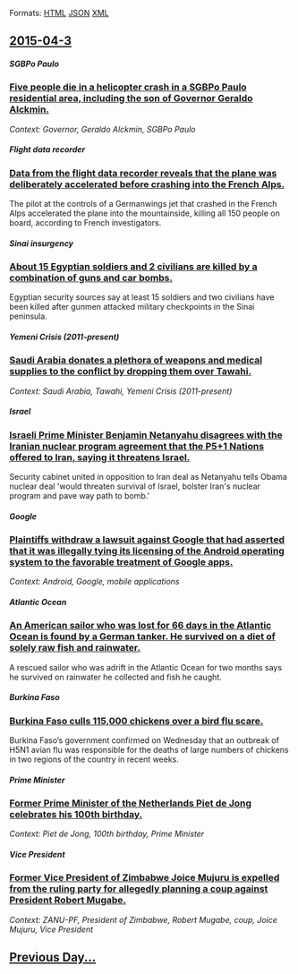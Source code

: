 
Formats: [HTML](2015/04/3/index.html)  [JSON](2015/04/3/index.json)  [XML](2015/04/3/index.xml)  

## [2015-04-3](/news/2015/04/3/index.md)

##### SGBPo Paulo
### [ Five people die in a helicopter crash in a SGBPo Paulo residential area, including the son of Governor Geraldo Alckmin. ](/news/2015/04/3/five-people-die-in-a-helicopter-crash-in-a-sagbpo-paulo-residential-area-including-the-son-of-governor-geraldo-alckmin.md)
_Context: Governor, Geraldo Alckmin, SGBPo Paulo_

##### Flight data recorder
### [Data from the flight data recorder reveals that the plane was deliberately accelerated before crashing into the French Alps. ](/news/2015/04/3/data-from-the-flight-data-recorder-reveals-that-the-plane-was-deliberately-accelerated-before-crashing-into-the-french-alps.md)
The pilot at the controls of a Germanwings jet that crashed in the French Alps accelerated the plane into the mountainside, killing all 150 people on board, according to French investigators.

##### Sinai insurgency
### [ About 15 Egyptian soldiers and 2 civilians are killed by a combination of guns and car bombs. ](/news/2015/04/3/about-15-egyptian-soldiers-and-2-civilians-are-killed-by-a-combination-of-guns-and-car-bombs.md)
Egyptian security sources say at least 15 soldiers and two civilians have been killed after gunmen attacked military checkpoints in the Sinai peninsula.

##### Yemeni Crisis (2011-present)
### [ Saudi Arabia donates a plethora of weapons and medical supplies to the conflict by dropping them over Tawahi. ](/news/2015/04/3/saudi-arabia-donates-a-plethora-of-weapons-and-medical-supplies-to-the-conflict-by-dropping-them-over-tawahi.md)
_Context: Saudi Arabia, Tawahi, Yemeni Crisis (2011-present)_

##### Israel
### [Israeli Prime Minister Benjamin Netanyahu disagrees with the Iranian nuclear program agreement that the P5+1 Nations offered to Iran, saying it threatens Israel. ](/news/2015/04/3/israeli-prime-minister-benjamin-netanyahu-disagrees-with-the-iranian-nuclear-program-agreement-that-the-p5-1-nations-offered-to-iran-saying.md)
Security cabinet united in opposition to Iran deal as Netanyahu tells Obama nuclear deal &#39;would threaten survival of Israel, bolster Iran&#39;s nuclear program and pave way path to bomb.&#39;

##### Google
### [ Plaintiffs withdraw a lawsuit against Google that had asserted that it was illegally tying its licensing of the Android operating system to the favorable treatment of Google apps. ](/news/2015/04/3/plaintiffs-withdraw-a-lawsuit-against-google-that-had-asserted-that-it-was-illegally-tying-its-licensing-of-the-android-operating-system-to.md)
_Context: Android, Google, mobile applications_

##### Atlantic Ocean
### [ An American sailor who was lost for 66 days in the Atlantic Ocean is found by a German tanker. He survived on a diet of solely raw fish and rainwater. ](/news/2015/04/3/an-american-sailor-who-was-lost-for-66-days-in-the-atlantic-ocean-is-found-by-a-german-tanker-he-survived-on-a-diet-of-solely-raw-fish-and.md)
A rescued sailor who was adrift in the Atlantic Ocean for two months says he survived on rainwater he collected and fish he caught.

##### Burkina Faso
### [ Burkina Faso culls 115,000 chickens over a bird flu scare. ](/news/2015/04/3/burkina-faso-culls-115-000-chickens-over-a-bird-flu-scare.md)
Burkina Faso’s government confirmed on Wednesday that an outbreak of H5N1 avian flu was responsible for the deaths of large numbers of chickens in two regions of the country in recent weeks.

##### Prime Minister
### [ Former Prime Minister of the Netherlands Piet de Jong celebrates his 100th birthday. ](/news/2015/04/3/former-prime-minister-of-the-netherlands-piet-de-jong-celebrates-his-100th-birthday.md)
_Context: Piet de Jong, 100th birthday, Prime Minister_

##### Vice President
### [ Former Vice President of Zimbabwe Joice Mujuru is expelled from the ruling party for allegedly planning a coup against President Robert Mugabe. ](/news/2015/04/3/former-vice-president-of-zimbabwe-joice-mujuru-is-expelled-from-the-ruling-party-for-allegedly-planning-a-coup-against-president-robert-mug.md)
_Context: ZANU-PF, President of Zimbabwe, Robert Mugabe, coup, Joice Mujuru, Vice President_

## [Previous Day...](/news/2015/04/2/index.md)

